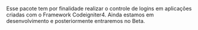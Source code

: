 Esse pacote tem por finalidade realizar o controle de logins em aplicações criadas com o Framework Codeigniter4.
Ainda estamos em desenvolvimento e posteriormente entraremos no Beta.
